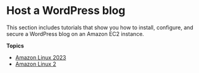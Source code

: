 # Host a WordPress blog<a name="tuts-wordpress"></a>

This section includes tutorials that show you how to install, configure, and secure a WordPress blog on an Amazon EC2 instance\.

**Topics**
+ [Amazon Linux 2023](hosting-wordpress-aml-2023.md)
+ [Amazon Linux 2](hosting-wordpress.md)